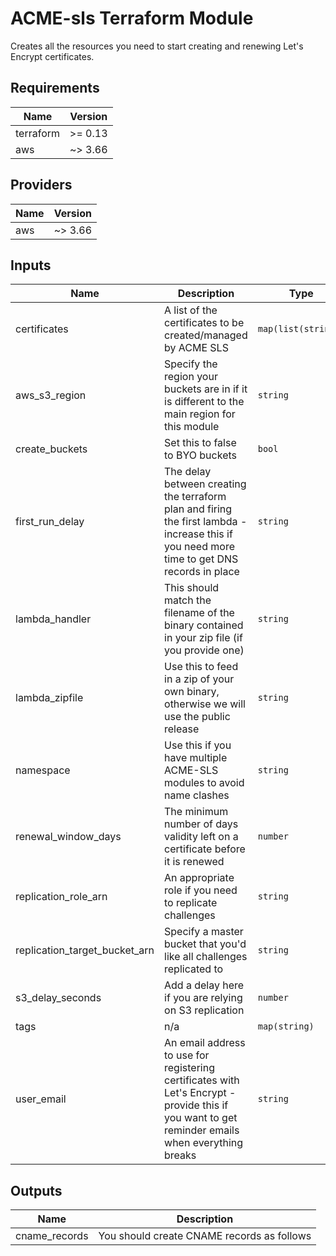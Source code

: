 # ACME-sls Terraform Module

Creates all the resources you need to start creating and renewing Let's Encrypt certificates.

## Requirements

| Name | Version |
|------|---------|
| terraform | >= 0.13 |
| aws | ~> 3.66 |

## Providers

| Name | Version |
|------|---------|
| aws | ~> 3.66 |

## Inputs

| Name | Description | Type | Default | Required |
|------|-------------|------|---------|:--------:|
| certificates | A list of the certificates to be created/managed by ACME SLS | `map(list(string))` | n/a | yes |
| aws\_s3\_region | Specify the region your buckets are in if it is different to the main region for this module | `string` | `""` | no |
| create\_buckets | Set this to false to BYO buckets | `bool` | `true` | no |
| first\_run\_delay | The delay between creating the terraform plan and firing the first lambda - increase this if you need more time to get DNS records in place | `string` | `"5m"` | no |
| lambda\_handler | This should match the filename of the binary contained in your zip file (if you provide one) | `string` | `"lambda-http-s3"` | no |
| lambda\_zipfile | Use this to feed in a zip of your own binary, otherwise we will use the public release | `string` | `null` | no |
| namespace | Use this if you have multiple ACME-SLS modules to avoid name clashes | `string` | `""` | no |
| renewal\_window\_days | The minimum number of days validity left on a certificate before it is renewed | `number` | `7` | no |
| replication\_role\_arn | An appropriate role if you need to replicate challenges | `string` | `""` | no |
| replication\_target\_bucket\_arn | Specify a master bucket that you'd like all challenges replicated to | `string` | `""` | no |
| s3\_delay\_seconds | Add a delay here if you are relying on S3 replication | `number` | `0` | no |
| tags | n/a | `map(string)` | `{}` | no |
| user\_email | An email address to use for registering certificates with Let's Encrypt - provide this if you want to get reminder emails when everything breaks | `string` | `"dev@null.com"` | no |

## Outputs

| Name | Description |
|------|-------------|
| cname\_records | You should create CNAME records as follows |

